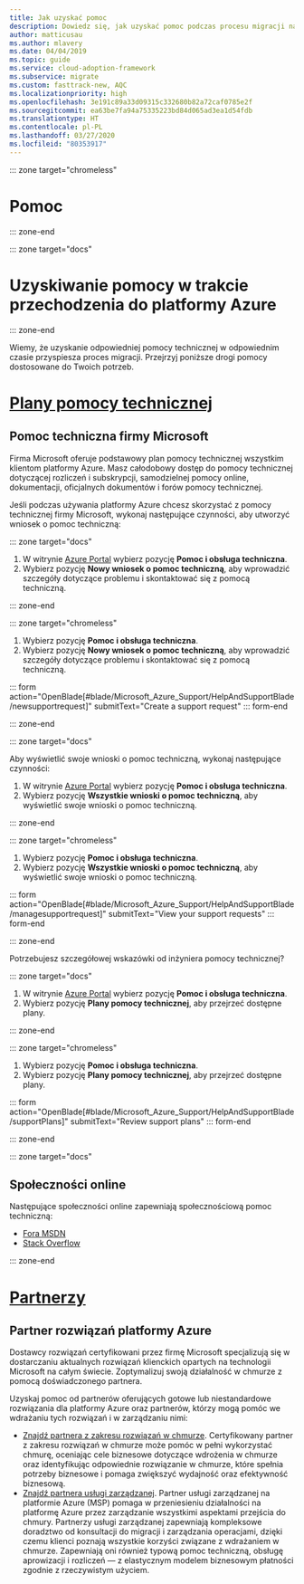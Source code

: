 ```yaml
---
title: Jak uzyskać pomoc
description: Dowiedz się, jak uzyskać pomoc podczas procesu migracji na platformę Azure. Odpowiednia pomoc może przyspieszyć działania związane z migracją.
author: matticusau
ms.author: mlavery
ms.date: 04/04/2019
ms.topic: guide
ms.service: cloud-adoption-framework
ms.subservice: migrate
ms.custom: fasttrack-new, AQC
ms.localizationpriority: high
ms.openlocfilehash: 3e191c89a33d09315c332680b82a72caf0785e2f
ms.sourcegitcommit: ea63be7fa94a75335223bd84d065ad3ea1d54fdb
ms.translationtype: HT
ms.contentlocale: pl-PL
ms.lasthandoff: 03/27/2020
ms.locfileid: "80353917"
---
```

<!-- cSpell:ignore MSPs -->

::: zone target="chromeless"

# <a name="assistance"></a>Pomoc

::: zone-end

::: zone target="docs"

# <a name="obtain-assistance-during-your-journey-to-azure"></a>Uzyskiwanie pomocy w trakcie przechodzenia do platformy Azure

::: zone-end

Wiemy, że uzyskanie odpowiedniej pomocy technicznej w odpowiednim czasie przyspiesza proces migracji. Przejrzyj poniższe drogi pomocy dostosowane do Twoich potrzeb.

# <a name="support-plans"></a>[Plany pomocy technicznej](#tab/SupportPlans)

## <a name="microsoft-support"></a>Pomoc techniczna firmy Microsoft

Firma Microsoft oferuje podstawowy plan pomocy technicznej wszystkim klientom platformy Azure. Masz całodobowy dostęp do pomocy technicznej dotyczącej rozliczeń i subskrypcji, samodzielnej pomocy online, dokumentacji, oficjalnych dokumentów i forów pomocy technicznej.

Jeśli podczas używania platformy Azure chcesz skorzystać z pomocy technicznej firmy Microsoft, wykonaj następujące czynności, aby utworzyć wniosek o pomoc techniczną:

::: zone target="docs"

1. W witrynie [Azure Portal](https://portal.azure.com) wybierz pozycję **Pomoc i obsługa techniczna**.
1. Wybierz pozycję **Nowy wniosek o pomoc techniczną**, aby wprowadzić szczegóły dotyczące problemu i skontaktować się z pomocą techniczną.

::: zone-end

::: zone target="chromeless"

1. Wybierz pozycję **Pomoc i obsługa techniczna**.
1. Wybierz pozycję **Nowy wniosek o pomoc techniczną**, aby wprowadzić szczegóły dotyczące problemu i skontaktować się z pomocą techniczną.

::: form action="OpenBlade[#blade/Microsoft_Azure_Support/HelpAndSupportBlade/newsupportrequest]" submitText="Create a support request" ::: form-end

::: zone-end

::: zone target="docs"

Aby wyświetlić swoje wnioski o pomoc techniczną, wykonaj następujące czynności:

1. W witrynie [Azure Portal](https://portal.azure.com) wybierz pozycję **Pomoc i obsługa techniczna**.
1. Wybierz pozycję **Wszystkie wnioski o pomoc techniczną**, aby wyświetlić swoje wnioski o pomoc techniczną.

::: zone-end

::: zone target="chromeless"

1. Wybierz pozycję **Pomoc i obsługa techniczna**.
1. Wybierz pozycję **Wszystkie wnioski o pomoc techniczną**, aby wyświetlić swoje wnioski o pomoc techniczną.

::: form action="OpenBlade[#blade/Microsoft_Azure_Support/HelpAndSupportBlade/managesupportrequest]" submitText="View your support requests" ::: form-end

::: zone-end

Potrzebujesz szczegółowej wskazówki od inżyniera pomocy technicznej?

::: zone target="docs"

1. W witrynie [Azure Portal](https://portal.azure.com) wybierz pozycję **Pomoc i obsługa techniczna**.
1. Wybierz pozycję **Plany pomocy technicznej**, aby przejrzeć dostępne plany.

::: zone-end

::: zone target="chromeless"

1. Wybierz pozycję **Pomoc i obsługa techniczna**.
1. Wybierz pozycję **Plany pomocy technicznej**, aby przejrzeć dostępne plany.

::: form action="OpenBlade[#blade/Microsoft_Azure_Support/HelpAndSupportBlade/supportPlans]" submitText="Review support plans" ::: form-end

::: zone-end

::: zone target="docs"

## <a name="online-communities"></a>Społeczności online

Następujące społeczności online zapewniają społecznościową pomoc techniczną:

- [Fora MSDN](https://social.msdn.microsoft.com/Forums/home?forum=windowsazureplatform%2Cazuremarketplace%2Cwindowsazureplatformctp)
- [Stack Overflow](https://stackoverflow.com/questions/tagged/azure)

::: zone-end

# <a name="partners"></a>[Partnerzy](#tab/Partners)

## <a name="azure-solutions-partner"></a>Partner rozwiązań platformy Azure

Dostawcy rozwiązań certyfikowani przez firmę Microsoft specjalizują się w dostarczaniu aktualnych rozwiązań klienckich opartych na technologii Microsoft na całym świecie. Zoptymalizuj swoją działalność w chmurze z pomocą doświadczonego partnera.

Uzyskaj pomoc od partnerów oferujących gotowe lub niestandardowe rozwiązania dla platformy Azure oraz partnerów, którzy mogą pomóc we wdrażaniu tych rozwiązań i w zarządzaniu nimi:

- [Znajdź partnera z zakresu rozwiązań w chmurze](https://www.microsoft.com/solution-providers/home). Certyfikowany partner z zakresu rozwiązań w chmurze może pomóc w pełni wykorzystać chmurę, oceniając cele biznesowe dotyczące wdrożenia w chmurze oraz identyfikując odpowiednie rozwiązanie w chmurze, które spełnia potrzeby biznesowe i pomaga zwiększyć wydajność oraz efektywność biznesową.
- [Znajdź partnera usługi zarządzanej](https://www.microsoft.com/solution-providers/search?cacheId=16a3b49b-fef2-449d-bdf0-628008114cca). Partner usługi zarządzanej na platformie Azure (MSP) pomaga w przeniesieniu działalności na platformę Azure przez zarządzanie wszystkimi aspektami przejścia do chmury. Partnerzy usługi zarządzanej zapewniają kompleksowe doradztwo od konsultacji do migracji i zarządzania operacjami, dzięki czemu klienci poznają wszystkie korzyści związane z wdrażaniem w chmurze. Zapewniają oni również typową pomoc techniczną, obsługę aprowizacji i rozliczeń &mdash; z elastycznym modelem biznesowym płatności zgodnie z rzeczywistym użyciem.
